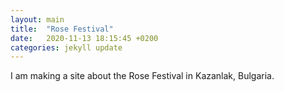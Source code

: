 ```yaml
---
layout: main
title:  "Rose Festival"
date:   2020-11-13 18:15:45 +0200
categories: jekyll update
---
```

I am making a site about the Rose Festival in Kazanlak, Bulgaria.